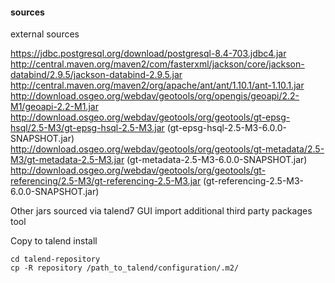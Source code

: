 

#### sources

external sources

https://jdbc.postgresql.org/download/postgresql-8.4-703.jdbc4.jar
http://central.maven.org/maven2/com/fasterxml/jackson/core/jackson-databind/2.9.5/jackson-databind-2.9.5.jar
http://central.maven.org/maven2/org/apache/ant/ant/1.10.1/ant-1.10.1.jar
http://download.osgeo.org/webdav/geotools/org/opengis/geoapi/2.2-M1/geoapi-2.2-M1.jar
http://download.osgeo.org/webdav/geotools/org/geotools/gt-epsg-hsql/2.5-M3/gt-epsg-hsql-2.5-M3.jar (gt-epsg-hsql-2.5-M3-6.0.0-SNAPSHOT.jar)
http://download.osgeo.org/webdav/geotools/org/geotools/gt-metadata/2.5-M3/gt-metadata-2.5-M3.jar (gt-metadata-2.5-M3-6.0.0-SNAPSHOT.jar)
http://download.osgeo.org/webdav/geotools/org/geotools/gt-referencing/2.5-M3/gt-referencing-2.5-M3.jar (gt-referencing-2.5-M3-6.0.0-SNAPSHOT.jar)

Other jars sourced via talend7 GUI import additional third party packages tool

Copy to talend install
```
cd talend-repository
cp -R repository /path_to_talend/configuration/.m2/
```
